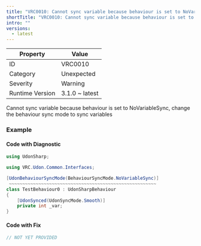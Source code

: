 ```yaml
---
title: "VRC0010: Cannot sync variable because behaviour is set to NoVariableSync, change the behaviour sync mode to sync variables"
shortTitle: "VRC0010: Cannot sync variable because behaviour is set to NoVariableSync, change the behaviour sync mode to sync variables"
intro: ""
versions:
  - latest
---
```


| Property        | Value          |
| --------------- | -------------- |
| ID              | VRC0010        |
| Category        | Unexpected     |
| Severity        | Warning        |
| Runtime Version | 3.1.0 ~ latest |

Cannot sync variable because behaviour is set to NoVariableSync, change the behaviour sync mode to sync variables

### Example

#### Code with Diagnostic

```csharp
using UdonSharp;

using VRC.Udon.Common.Interfaces;

[UdonBehaviourSyncMode(BehaviourSyncMode.NoVariableSync)]
 ~~~~~~~~~~~~~~~~~~~~~~~~~~~~~~~~~~~~~~~~~~~~~~~~~~~~~~~
class TestBehaviour0 : UdonSharpBehaviour
{
    [UdonSynced(UdonSyncMode.Smooth)]
    private int _var;
}
```

#### Code with Fix

```csharp
// NOT YET PROVIDED
```
